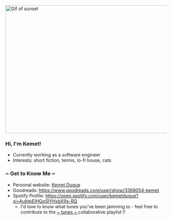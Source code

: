 <img alt="Gif of sunset" src="https://media.giphy.com/media/3oGRFs7yHPDlB8JYsg/giphy.gif" width="1000" height="400"/>

### Hi, I'm Kemet!

<!--
**kdugue/kdugue** is a ✨ _special_ ✨ repository because its `README.md` (this file) appears on your GitHub profile.
!-->


- Currently working as a software engineer
- Interests: short fiction, tennis, lo-fi house, cats

### ~ Get to Know Me ~
- Personal website: <a href="http://www.kemetdugue.com">Kemet Dugue</a>
- Goodreads: https://www.goodreads.com/user/show/3368054-kemet
- Spotify Profile: https://open.spotify.com/user/kemetdugue?si=AubtpEIHQoSlYHxbX9s-RQ
  - I'd love to know what tunes you've been jamming to - feel free to contribute to the <a href="https://open.spotify.com/playlist/5cPHoTqPdpVQMCGdeG06as?si=cQjDIgh4SnGhJI9l9f2hOg"> ~ tunes ~ </a> collaborative playlist !! 

    


